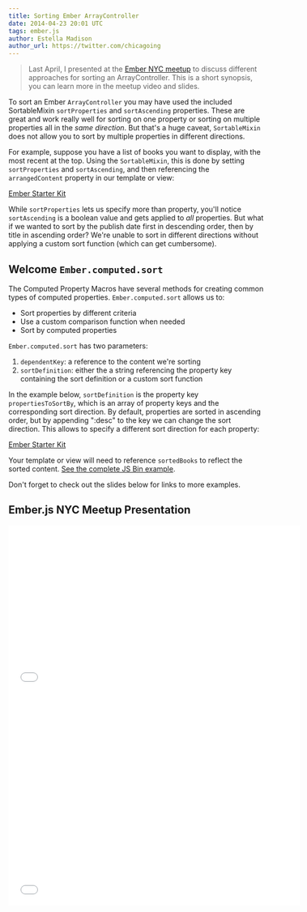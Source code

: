 ```yaml
---
title: Sorting Ember ArrayController
date: 2014-04-23 20:01 UTC
tags: ember.js
author: Estella Madison
author_url: https://twitter.com/chicagoing
---
```


> Last April, I presented at the [Ember NYC meetup](https://twitter.com/EmberNYC)
> to discuss different approaches for sorting an ArrayController. This is a
> short synopsis, you can learn more in the meetup video and slides.

To sort an Ember `ArrayController` you may have used the included
SortableMixin `sortProperties` and `sortAscending` properties. These
are great and work really well for sorting on one property or sorting on
multiple properties all in the *same direction*. But that's a huge caveat,
`SortableMixin` does not allow you to sort by multiple properties in different
directions.

For example, suppose you have a list of books you want to display, with the
most recent at the top. Using the `SortableMixin`, this is done by setting
`sortProperties` and `sortAscending`, and then referencing the `arrangedContent`
property in our template or view:

<a class="jsbin-embed" href="http://emberjs.jsbin.com/nibiq/latest/embed?js">Ember Starter Kit</a>

While `sortProperties` lets us specify more than property, you'll notice
`sortAscending` is a boolean value and gets applied to *all* properties.
But what if we wanted to sort by the publish date first in descending order,
then by title in ascending order? We're unable to sort in different directions without applying a custom
sort function (which can get cumbersome).

## Welcome `Ember.computed.sort`

The Computed Property Macros have several methods for creating common types
of computed properties. `Ember.computed.sort` allows us to:

* Sort properties by different criteria
* Use a custom comparison function when needed
* Sort by computed properties

`Ember.computed.sort`  has two parameters:

1. `dependentKey`: a reference to the content we're sorting
2. `sortDefinition`: either the a string referencing the property key containing the sort definition or a custom sort function

In the example below, `sortDefinition` is the property key `propertiesToSortBy`,
which is an array of property keys and the corresponding sort direction. By
default, properties are sorted in ascending order, but by appending ":desc" to the
key we can change the sort direction. This allows to specify a different
sort direction for each property:

<a class="jsbin-embed" href="http://emberjs.jsbin.com/fidiy/latest/embed?js">Ember Starter Kit</a>

Your template or view will need to reference `sortedBooks` to reflect the
sorted content. [See the complete JS Bin example](http://emberjs.jsbin.com/fidiy/6/edit?html,js,output).

Don't forget to check out the slides below for links to more examples.

## Ember.js NYC Meetup Presentation

<iframe width="576" height="331" src="//www.youtube.com/embed/dWIJ5Wk3LG4" frameborder="0" allowfullscreen></iframe>

<iframe src="//slides.com/estellagonzalezmadison/deck/embed" width="576" height="420" scrolling="no" frameborder="0" webkitallowfullscreen mozallowfullscreen allowfullscreen></iframe>

<script src="http://static.jsbin.com/js/embed.js"></script>